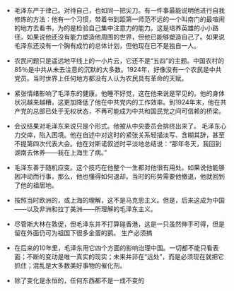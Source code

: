 - 毛泽东严于律己。对待自己，也如同一把尖刀。有一件事最能说明他进行自我修炼的方法：他有一个习惯，带着书到距第一师范不远的一个叫南门的最喧闹的地方去看书，为的是检验自己集中注意力的能力。这是培养英雄的小小路径。如果说他还没有能力塑造他周围的世界，但他已能够塑造自己了。如果说毛泽东还没有一个胸有成竹的总体计划，但他现在已不是独自一人。

- 农民问题只是遥远地平线上的一小片云，它还不是“五四”的主题。中国农村的85％是中共从未去注意的沉默的大多数。1924年，好像没有一个农民是中共党员。当时世界上任何地方都没有人认为农民具有革命的天赋。

- 紧张情绪影响了毛泽东的健康。他睡不好觉，这在他来说是罕见的。他的身体状况越来越糟，这更加降低了他在中共党内的工作效率。到1924年末，他在共产党的总部已处于无权状态，不再可能成为中共和国民党之间可信赖的桥梁。

- 会议结果对毛泽东来说只是个形式。他被从中央委员会排挤出来了。 毛泽东心力交瘁，陷入困境。他在自述中对这时的紧张关系轻描淡写、含糊其辞，甚至不提第四次代表大会。他在对斯诺叙述时平淡地总结说：“那年冬天，我回到湖南去休养——我在上海生了病。”

- 毛泽东善于随机应变。这个技巧在他整个一生都对他很有用处。如果说他能够因冲动而行事，那么，他也懂得如何退却。当时的形势需要他撤退，他就回到了他的祖居地。

- 按照当时欧洲的，或上海的理解，这不是马克思主义。但是，后来这成为中国——以及非洲和拉丁美洲——所理解的毛泽东主义。

- 尽管斯大林在敦促，但毛泽东并不打算碰香港，这是一只虽然伸手可得，但是留在外面仍可为祖国下很多金蛋的鹅。 生产必须搞

- 在后来的10年里，毛泽东用它四个方面的影响治理中国。一切都不能只看表面；不断的变动是唯一真实的现实；未来并非在“远处”，而是必须现在就把它抓住；混乱是大多数美好事物的催化剂。

- 除了变化是永恒的，任何东西都不是一成不变的

